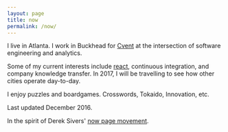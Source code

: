 ```yaml
---
layout: page
title: now
permalink: /now/
---
```


I live in Atlanta. I work in Buckhead for [Cvent][Cvent] at the intersection of software engineering and analytics.

Some of my current interests include [react][react], continuous integration, and company knowledge transfer. In 2017, I will be travelling to see how other cities operate day-to-day.

I enjoy puzzles and boardgames. Crosswords, Tokaido, Innovation, etc.

Last updated December 2016.

In the spirit of Derek Sivers' [now page movement][now movement].



[Cvent]: http://www.cvent.com
[react]: https://facebook.github.io/react
[now movement]: http://www.sivers.org/now3
